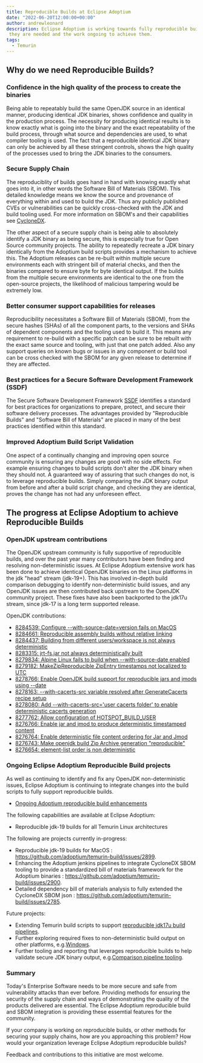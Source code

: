 ```yaml
---
title: Reproducible Builds at Eclipse Adoptium
date: "2022-06-20T12:00:00+00:00"
author: andrewleonard
description: Eclipse Adoptium is working towards fully reproducible builds, this blog explains why
 they are needed and the work ongoing to achieve them.
tags:
  - Temurin
---
```


## Why do we need Reproducible Builds?

### Confidence in the high quality of the process to create the binaries

Being able to repeatably build the same OpenJDK source in an identical manner, producing
identical JDK binaries, shows confidence and quality in the production process.
The necessity for producing identical results is to know exactly what is going into the binary and the exact repeatability of the
build process, through what source and dependencies are used, to what compiler tooling is used.
The fact that a reproducible identical JDK binary can only be achieved by all these stringent controls,
shows the high quality of the processes used to bring the JDK binaries to the consumers.

### Secure Supply Chain

The reproduciblity of builds goes hand in hand with knowing exactly what goes into it, in other words 
the Software Bill of Materials (SBOM). This detailed knowledge means we know the source and provenance
of everything within and used to build the JDK. Thus any publicly published CVEs or vulnerabilities can be
quickly cross-checked with the JDK and build tooling used. For more information on SBOM's and their capabilities
see [CycloneDX](https://cyclonedx.org/capabilities/).

The other aspect of a secure supply chain is being able to absolutely identify a JDK binary as being secure,
this is especially true for Open Source community projects. The ability to repeatedly recreate a JDK binary
identically from the Adoptium build scripts provides a mechanism to achieve this. The Adoptium releases can
be re-built within multiple secure environments each with stringent bill of material checks, and then the
binaries compared to ensure byte for byte identical output. If the builds from the multiple secure environments
are identical to the one from the open-source projects, the likelihood of malicious tampering would be extremely low.

### Better consumer support capabilities for releases

Reproducibility necessitates a Software Bill of Materials (SBOM), from the secure hashes (SHAs) of all the component parts,
to the versions and SHAs of dependent components and the tooling used to build it. This means any requirement
to re-build with a specific patch can be sure to be rebuilt with the exact same source and tooling, with just
that one patch added. Also any support queries on known bugs or issues in any component or build tool can be
cross checked with the SBOM for any given release to determine if they are affected.

### Best practices for a Secure Software Development Framework (SSDF)

The Secure Software Development Framework [SSDF](https://csrc.nist.gov/Projects/ssdf) identifies a standard for
best practices for organizations to prepare, protect, and secure their software delivery processes. The
advantages provided by "Reproducible Builds" and "Software Bill of Materials" are placed in many of the
best practices identified within this standard.

### Improved Adoptium Build Script Validation

One aspect of a continually changing and improving open source community is ensuring any changes are good with
no side effects. For example ensuring changes to build scripts don't alter the JDK binary when they should not.
A guaranteed way of assuring that such changes do not, is to leverage reproducible builds. Simply comparing the
JDK binary output from before and after a build script change, and checking they are identical, proves the change
has not had any unforeseen effect.

## The progress at Eclipse Adoptium to achieve Reproducible Builds

### OpenJDK upstream contributions

The OpenJDK upstream community is fully supportive of reproducible builds, and over the past year many contributors
have been finding and resolving non-deterministic issues. At Eclipse Adoptium extensive work has been done to
achieve identical OpenJDK binaries on the Linux platforms in the jdk "head" stream (jdk-19+). This has involved
in-depth build comparison debugging to identify non-deterministic build issues, and any OpenJDK issues are then
contributed back upstream to the OpenJDK community project. These fixes have also been backported to the
jdk17u stream, since jdk-17 is a long term supported release.

OpenJDK contributions:
- [8284539: Configure --with-source-date=version fails on MacOS](https://github.com/openjdk/jdk/pull/8247)
- [8284661: Reproducible assembly builds without relative linking](https://github.com/openjdk/jdk/pull/8177)
- [8284437: Building from different users/workspace is not always deterministic ](https://github.com/openjdk/jdk/pull/8124)
- [8283315: jrt-fs.jar not always deterministically built](https://github.com/openjdk/jdk/pull/7852)
- [8279834: Alpine Linux fails to build when --with-source-date enabled](https://github.com/openjdk/jdk/pull/7025)
- [8279182: MakeZipReproducible ZipEntry timestamps not localized to UTC](https://github.com/openjdk/jdk/pull/6926)
- [8278766: Enable OpenJDK build support for reproducible jars and jmods using --date](https://github.com/openjdk/jdk/pull/6878)
- [8278163: --with-cacerts-src variable resolved after GenerateCacerts recipe setup](https://github.com/openjdk/jdk/pull/6680)
- [8278080: Add --with-cacerts-src='user cacerts folder' to enable deterministic cacerts generation](https://github.com/openjdk/jdk/pull/6647)
- [8277762: Allow configuration of HOTSPOT_BUILD_USER](https://github.com/openjdk/jdk/pull/6542)
- [8276766: Enable jar and jmod to produce deterministic timestamped content](https://github.com/openjdk/jdk/pull/6481)
- [8276764: Enable deterministic file content ordering for Jar and Jmod](https://github.com/openjdk/jdk/pull/6395)
- [8276743: Make openjdk build Zip Archive generation "reproducible"](https://github.com/openjdk/jdk/pull/6311)
- [8276654: element-list order is non deterministic](https://github.com/openjdk/jdk/pull/6278)

### Ongoing Eclipse Adoptium Reproducible Build projects

As well as continuing to identify and fix any OpenJDK non-deterministic issues, Eclipse Adoptium is continuing to
integrate changes into the build scripts to fully support reproducible builds.
- [Ongoing Adoptium reproducible build enhancements](https://github.com/adoptium/temurin-build/labels/reproducible-build)

The following capabilities are available at Eclipse Adoptium:

- Reproducible jdk-19 builds for all Temurin Linux architectures

The following are projects currently in-progress:

- Reproducible jdk-19 builds for MacOS : https://github.com/adoptium/temurin-build/issues/2899.
- Enhancing the Adoptium jenkins pipelines to integrate CycloneDX SBOM tooling to provide a standardized bill of materials framework for the Adoptium binaries : https://github.com/adoptium/temurin-build/issues/2900.
- Detailed dependency bill of materials analysis to fully extended the CycloneDX SBOM json : https://github.com/adoptium/temurin-build/issues/2785.

Future projects:

- Extending Temurin build scripts to support [reproducible jdk17u build pipelines](https://github.com/adoptium/temurin-build/issues/2977).
- Further exploring required fixes to non-deterministic build output on other platforms, e.g.[Windows](https://github.com/adoptium/temurin-build/issues/2978).
- Further tooling and reporting that leverages reproducible builds to help validate secure JDK binary output, e.g.[Comparison pipeline tooling](https://github.com/adoptium/ci-jenkins-pipelines/issues/301).

### Summary

Today's Enterprise Software needs to be more secure and safe from vulnerability attacks than ever before. Providing methods
for ensuring the security of the supply chain and ways of demonstrating the quality of the products delivered are essential.
The Eclipse Adoptium reproducible build and SBOM integration is providing these essemtial features for the community.

If your company is working on reproducible builds, or other methods for securing your supply chains, how are you approaching this problem?
How would your organization leverage Eclipse Adoptium reproducible builds?

Feedback and contributions to this initiative are most welcome.

